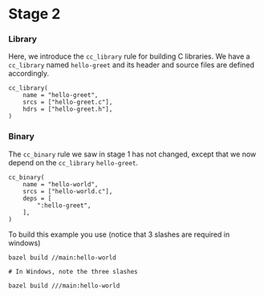# Stage 2

### Library

Here, we introduce the ```cc_library``` rule for building C libraries. We have a ```cc_library``` named ```hello-greet``` and its header and source files are defined accordingly.
```
cc_library(
    name = "hello-greet",
    srcs = ["hello-greet.c"],
    hdrs = ["hello-greet.h"],
)
```

### Binary

The ```cc_binary``` rule we saw in stage 1 has not changed, except that we now depend on the ```cc_library``` ```hello-greet```.
```
cc_binary(
    name = "hello-world",
    srcs = ["hello-world.c"],
    deps = [
        ":hello-greet",
    ],
)
```

To build this example you use (notice that 3 slashes are required in windows)
```
bazel build //main:hello-world

# In Windows, note the three slashes

bazel build ///main:hello-world
```
